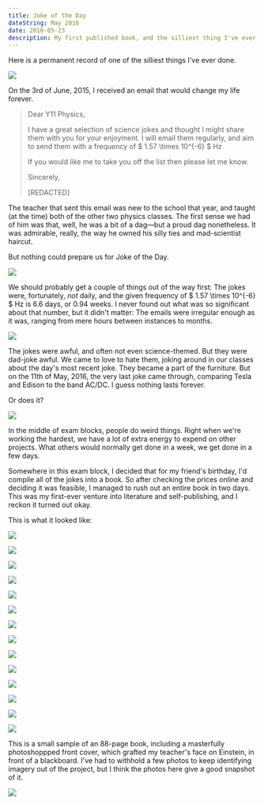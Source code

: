 ```yaml
---
title: Joke of the Day
dateString: May 2016
date: 2016-05-23
description: My first published book, and the silliest thing I've ever done.
---
```

Here is a permanent record of one of the silliest things I've ever done.

![](1.jpg)

On the 3rd of June, 2015, I received an email that would change my life forever.

> Dear Y11 Physics,
>
> I have a great selection of science jokes and thought I might share them with you for your enjoyment. I will email them regularly, and aim to send them with a frequency of $ 1.57 \times 10^{-6} $ Hz
>
> If you would like me to take you off the list then please let me know.
>
> Sincerely,
>
> [REDACTED]

The teacher that sent this email was new to the school that year, and taught (at the time) both of the other two physics classes. The first sense we had of him was that, well, he was a bit of a dag—but a proud dag nonetheless. It was admirable, really, the way he owned his silly ties and mad-scientist haircut.

But nothing could prepare us for Joke of the Day.

![](14.jpg)

We should probably get a couple of things out of the way first: The jokes were, fortunately, _not_ daily, and the given frequency of $ 1.57 \times 10^{-6} $ Hz is 6.6 days, or 0.94 weeks. I never found out what was so significant about that number, but it didn't matter: The emails were irregular enough as it was, ranging from mere hours between instances to months.

![](9.jpg)

The jokes were awful, and often not even science-themed. But they were dad-joke awful. We came to love to hate them, joking around in our classes about the day's most recent joke. They became a part of the furniture. But on the 11th of May, 2016, the very last joke came through, comparing Tesla and Edison to the band AC/DC. I guess nothing lasts forever.

Or does it?

![](11.jpg)

In the middle of exam blocks, people do weird things. Right when we're working the hardest, we have a lot of extra energy to expend on other projects. What others would normally get done in a week, we get done in a few days.

Somewhere in this exam block, I decided that for my friend's birthday, I'd compile all of the jokes into a book. So after checking the prices online and deciding it was feasible, I managed to rush out an entire book in two days. This was my first-ever venture into literature and self-publishing, and I reckon it turned out okay.

This is what it looked like:

![](2.jpg)

![](3.jpg)

![](4.jpg)

![](5.jpg)

![](6.jpg)

![](7.jpg)

![](8.jpg)

![](10.jpg)

![](12.jpg)

![](15.jpg)

![](16.jpg)

![](17.jpg)

![](18.jpg)

![](19.jpg)

This is a small sample of an 88-page book, including a masterfully photoshoppped front cover, which grafted my teacher's face on Einstein, in front of a blackboard. I've had to withhold a few photos to keep identifying imagery out of the project, but I think the photos here give a good snapshot of it.

![](13.jpg)
